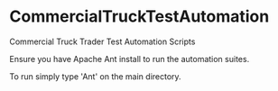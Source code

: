 CommercialTruckTestAutomation
=============================

Commercial Truck Trader Test Automation Scripts

Ensure you have Apache Ant install to run the automation suites.

To run simply type 'Ant' on the main directory.
